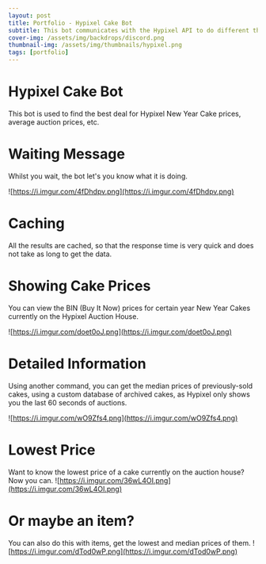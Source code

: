 ```yaml
---
layout: post
title: Portfolio - Hypixel Cake Bot
subtitle: This bot communicates with the Hypixel API to do different things with the Skyblock endpoint.
cover-img: /assets/img/backdrops/discord.png
thumbnail-img: /assets/img/thumbnails/hypixel.png
tags: [portfolio]
---
```

# Hypixel Cake Bot
This bot is used to find the best deal for Hypixel New Year Cake prices, average auction prices, etc.

# Waiting Message
Whilst you wait, the bot let's you know what it is doing.

![https://i.imgur.com/4fDhdpv.png](https://i.imgur.com/4fDhdpv.png)

# Caching
All the results are cached, so that the response time is very quick and does not take as long to get the data.

# Showing Cake Prices
You can view the BIN (Buy It Now) prices for certain year New Year Cakes currently on the Hypixel Auction House.

![https://i.imgur.com/doet0oJ.png](https://i.imgur.com/doet0oJ.png)

# Detailed Information
Using another command, you can get the median prices of previously-sold cakes, using a custom database of archived cakes, as Hypixel only shows you the last 60 seconds of auctions.

![https://i.imgur.com/wO9Zfs4.png](https://i.imgur.com/wO9Zfs4.png)

# Lowest Price
Want to know the lowest price of a cake currently on the auction house? Now you can.
![https://i.imgur.com/36wL4OI.png](https://i.imgur.com/36wL4OI.png)

# Or maybe an item?
You can also do this with items, get the lowest and median prices of them.
![https://i.imgur.com/dTod0wP.png](https://i.imgur.com/dTod0wP.png)
